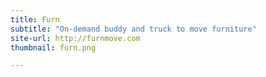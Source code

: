 ```yaml
---
title: Furn
subtitle: "On-demand buddy and truck to move furniture"
site-url: http://furnmove.com
thumbnail: furn.png

---
```

